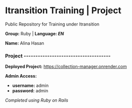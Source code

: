 # Itransition Training | Project
Public Repository for Training under Itransition 

 **Group:** Ruby | **Language: *EN***

 **Name:** Alina Hasan

### Project -------------------------------------

**Deployed Project:** https://collection-manager.onrender.com

**Admin Access:**
  * **username:** admin
  * **password:** admin

*Completed using Ruby on Rails*
